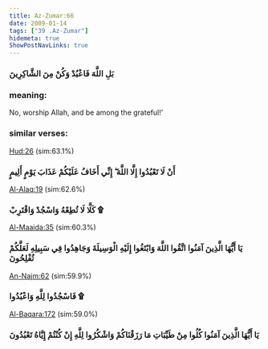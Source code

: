 ```yaml
---
title: Az-Zumar:66
date: 2009-01-14
tags: ["39 .Az-Zumar"]
hidemeta: true 
ShowPostNavLinks: true 
---
```

### بَلِ اللَّهَ فَاعْبُدْ وَكُنْ مِنَ الشَّاكِرِينَ
### meaning: 
No, worship Allah, and be among the grateful!’
### similar verses: 

[Hud:26](/11/26) (sim:63.1%)

### أَنْ لَا تَعْبُدُوا إِلَّا اللَّهَ ۖ إِنِّي أَخَافُ عَلَيْكُمْ عَذَابَ يَوْمٍ أَلِيمٍ

[Al-Alaq:19](/96/19) (sim:62.6%)

### كَلَّا لَا تُطِعْهُ وَاسْجُدْ وَاقْتَرِبْ ۩

[Al-Maaida:35](/5/35) (sim:60.3%)

### يَا أَيُّهَا الَّذِينَ آمَنُوا اتَّقُوا اللَّهَ وَابْتَغُوا إِلَيْهِ الْوَسِيلَةَ وَجَاهِدُوا فِي سَبِيلِهِ لَعَلَّكُمْ تُفْلِحُونَ

[An-Najm:62](/53/62) (sim:59.9%)

### فَاسْجُدُوا لِلَّهِ وَاعْبُدُوا ۩

[Al-Baqara:172](/2/172) (sim:59.0%)

### يَا أَيُّهَا الَّذِينَ آمَنُوا كُلُوا مِنْ طَيِّبَاتِ مَا رَزَقْنَاكُمْ وَاشْكُرُوا لِلَّهِ إِنْ كُنْتُمْ إِيَّاهُ تَعْبُدُونَ
